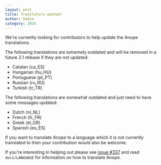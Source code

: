 ```yaml
---
layout: post
title: Translators wanted!
author: Sadie
category: 2024
---
```


We're currently looking for contributors to help update the Anope translations.

The following translations are extremely outdated and will be removed in a future 2.1 release if they are not updated:

- Catalan (ca_ES)
- Hungarian (hu_HU)
- Portuguese (pt_PT)
- Russian (ru_RU)
- Turkish (tr_TR)

The following translations are somewhat outdated and just need to have some messages updated:

- Dutch (nl_NL)
- French (fr_FR)
- Greek (el_GR)
- Spanish (es_ES)

If you want to translate Anope to a language which it is not currently translated to then your contribution would also be welcome.


If you're interesting in helping out please see [issue #337](https://github.com/anope/anope/issues/337) and read `docs/LANGUAGE` for information on how to translate Anope.
